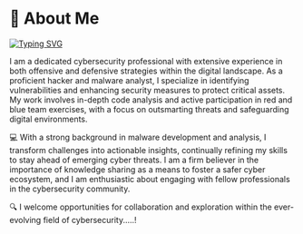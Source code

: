 # 👾 About Me
[![Typing SVG](https://readme-typing-svg.demolab.com?font=Fira+Code&pause=1000&color=F70000&width=435&lines=HEY%2C+I'M+NITHIEN+AACHINTHYA)](https://git.io/typing-svg)
 
 I am a dedicated cybersecurity professional with extensive experience in both offensive and defensive strategies within the digital landscape. As a proficient hacker and malware analyst, I specialize in identifying vulnerabilities and enhancing security measures to protect critical assets. My work involves in-depth code analysis and active participation in red and blue team exercises, with a focus on outsmarting threats and safeguarding digital environments.

💻 With a strong background in malware development and analysis, I transform challenges into actionable insights, continually refining my skills to stay ahead of emerging cyber threats. I am a firm believer in the importance of knowledge sharing as a means to foster a safer cyber ecosystem, and I am enthusiastic about engaging with fellow professionals in the cybersecurity community.

🔍 I welcome opportunities for collaboration and exploration within the ever-evolving field of cybersecurity.....!

